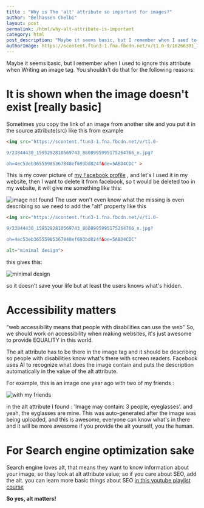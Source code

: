 ```yaml
---
title : "Why is The 'alt' attribute so important for images?"
author: "Belhassen Chelbi"
layout: post
permalink: /html/why-alt-attribute-is-important
category: html
post_description: "Maybe it seems basic, but I remember when I used to ignore this attribute when Writing an image tag, The alt attribute has to be there in the image tag and it should be describing so  people with disabilities know what's there with screen readers.  "
authorImage: https://scontent.ftun3-1.fna.fbcdn.net/v/t1.0-9/16266301_1193188357446859_2815577307034812969_n.jpg?oh=f048a6b28a8ce13e87529db5ae982f10&oe=5AD012E2
---
```


Maybe it seems basic, but I remember when I used to ignore this attribute when Writing an image tag. You shouldn't do that for the following reasons: 

# It is shown when the image doesn't exist [really basic]

Sometimes you copy the link of an image from another site and you put it in the source attribute(src)  like this from example 
```html
<img src="https://scontent.ftun3-1.fna.fbcdn.net/v/t1.0-

9/23844430_1595292810569743_8608995995175264766_n.jpg?

oh=4ec53eb36555985367848ef693bd824f&oe=5ABD4CDC" >
```
This is my cover picture of [my Facebook profile](https://www.facebook.com/belhassen07) , and let's I used it in my website, then I want to delete  it from facebook, so t would be deleted too in my website, it will give me something like this: 

![image not found](https://thepracticaldev.s3.amazonaws.com/i/3drxlbd8t5ubut0x7t9e.PNG)
The user won't even know what the missing is even describing so  we need to add the "alt" property like this

```html
<img src="https://scontent.ftun3-1.fna.fbcdn.net/v/t1.0-

9/23844430_1595292810569743_8608995995175264766_n.jpg?

oh=4ec53eb36555985367848ef693bd824f&oe=5ABD4CDC" 

alt="minimal design"> 
```

this gives this: 

![minimal design](https://thepracticaldev.s3.amazonaws.com/i/o3fybhlhwlvjjyj83c50.PNG)

so it doesn't save your life but at least the users knows what's hidden.

# Accessibility matters 

"web accessibility means that people with disabilities can use the web" 
So, we should work on accessibility when making websites, it's just awesome to provide EQUALITY in this world. 

The alt attribute has to be there in the image tag and it should be describing so  people with disabilities know what's there with screen readers. 
Facebook uses AI to recognize what does the image contain and puts the description automatically in the value of the alt attribute.

For example, this is an image one year ago with two of my friends : 

![with my friends](https://scontent.ftun3-1.fna.fbcdn.net/v/t1.0-9/16473183_979309875534963_475963488166732354_n.jpg?oh=f12eabea3c13ec07fe4f152cb522ab8c&oe=5AD202B3) 

in the alt attribute I found : 'Image may contain: 3 people, eyeglasses'. and yeah, the eyglasses are mine. This was auto-generated after the image was being uploaded, and this is awesome, everyone can know what's in there and it will be more awesome if you provide the alt yourself, you the human.

# For Search engine optimization sake

Search engine loves alt, that means they want to know information about your image, so they look at alt attribute value; so if you care about SEO, add the alt.
you can learn more basic things about SEO [in this youtube playlist course](https://www.youtube.com/watch?v=bpE-bIX1z9M&list=PLWjCJDeWfDddFOJYmcgNnUIhUHcsNEBTd)

 **So yes, alt matters!**

